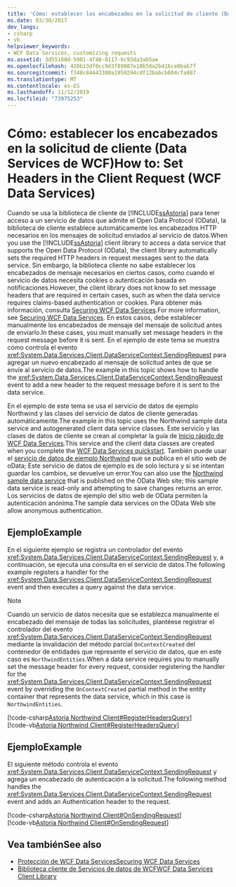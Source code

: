 ```yaml
---
title: 'Cómo: establecer los encabezados en la solicitud de cliente (Data Services de WCF)'
ms.date: 03/30/2017
dev_langs:
- csharp
- vb
helpviewer_keywords:
- WCF Data Services, customizing requests
ms.assetid: 3d55168d-5901-4f48-8117-6c93da3ab5ae
ms.openlocfilehash: 420b13df0cc9d3f89087e18b58a2b416ce0bab7f
ms.sourcegitcommit: f348c84443380a1959294cdf12babcb804cfa987
ms.translationtype: MT
ms.contentlocale: es-ES
ms.lasthandoff: 11/12/2019
ms.locfileid: "73975253"
---
```

# <a name="how-to-set-headers-in-the-client-request-wcf-data-services"></a><span data-ttu-id="d506f-102">Cómo: establecer los encabezados en la solicitud de cliente (Data Services de WCF)</span><span class="sxs-lookup"><span data-stu-id="d506f-102">How to: Set Headers in the Client Request (WCF Data Services)</span></span>
<span data-ttu-id="d506f-103">Cuando se usa la biblioteca de cliente de [!INCLUDE[ssAstoria](../../../../includes/ssastoria-md.md)] para tener acceso a un servicio de datos que admite el Open Data Protocol (OData), la biblioteca de cliente establece automáticamente los encabezados HTTP necesarios en los mensajes de solicitud enviados al servicio de datos.</span><span class="sxs-lookup"><span data-stu-id="d506f-103">When you use the [!INCLUDE[ssAstoria](../../../../includes/ssastoria-md.md)] client library to access a data service that supports the Open Data Protocol (OData), the client library automatically sets the required HTTP headers in request messages sent to the data service.</span></span> <span data-ttu-id="d506f-104">Sin embargo, la biblioteca cliente no sabe establecer los encabezados de mensaje necesarios en ciertos casos, como cuando el servicio de datos necesita cookies o autenticación basada en notificaciones.</span><span class="sxs-lookup"><span data-stu-id="d506f-104">However, the client library does not know to set message headers that are required in certain cases, such as when the data service requires claims-based authentication or cookies.</span></span> <span data-ttu-id="d506f-105">Para obtener más información, consulta [Securing WCF Data Services](securing-wcf-data-services.md#clientAuthentication).</span><span class="sxs-lookup"><span data-stu-id="d506f-105">For more information, see [Securing WCF Data Services](securing-wcf-data-services.md#clientAuthentication).</span></span> <span data-ttu-id="d506f-106">En estos casos, debe establecer manualmente los encabezados de mensaje del mensaje de solicitud antes de enviarlo.</span><span class="sxs-lookup"><span data-stu-id="d506f-106">In these cases, you must manually set message headers in the request message before it is sent.</span></span> <span data-ttu-id="d506f-107">En el ejemplo de este tema se muestra cómo controla el evento <xref:System.Data.Services.Client.DataServiceContext.SendingRequest> para agregar un nuevo encabezado al mensaje de solicitud antes de que se envíe al servicio de datos.</span><span class="sxs-lookup"><span data-stu-id="d506f-107">The example in this topic shows how to handle the <xref:System.Data.Services.Client.DataServiceContext.SendingRequest> event to add a new header to the request message before it is sent to the data service.</span></span>  
  
 <span data-ttu-id="d506f-108">En el ejemplo de este tema se usa el servicio de datos de ejemplo Northwind y las clases del servicio de datos de cliente generadas automáticamente.</span><span class="sxs-lookup"><span data-stu-id="d506f-108">The example in this topic uses the Northwind sample data service and autogenerated client data service classes.</span></span> <span data-ttu-id="d506f-109">Este servicio y las clases de datos de cliente se crean al completar la guía de [Inicio rápido de WCF Data Services](quickstart-wcf-data-services.md).</span><span class="sxs-lookup"><span data-stu-id="d506f-109">This service and the client data classes are created when you complete the [WCF Data Services quickstart](quickstart-wcf-data-services.md).</span></span> <span data-ttu-id="d506f-110">También puede usar el [servicio de datos de ejemplo Northwind](https://go.microsoft.com/fwlink/?LinkId=187426) que se publica en el sitio web de oData; Este servicio de datos de ejemplo es de solo lectura y si se intentan guardar los cambios, se devuelve un error.</span><span class="sxs-lookup"><span data-stu-id="d506f-110">You can also use the [Northwind sample data service](https://go.microsoft.com/fwlink/?LinkId=187426) that is published on the OData Web site; this sample data service is read-only and attempting to save changes returns an error.</span></span> <span data-ttu-id="d506f-111">Los servicios de datos de ejemplo del sitio web de OData permiten la autenticación anónima.</span><span class="sxs-lookup"><span data-stu-id="d506f-111">The sample data services on the OData Web site allow anonymous authentication.</span></span>  
  
## <a name="example"></a><span data-ttu-id="d506f-112">Ejemplo</span><span class="sxs-lookup"><span data-stu-id="d506f-112">Example</span></span>  
 <span data-ttu-id="d506f-113">En el siguiente ejemplo se registra un controlador del evento <xref:System.Data.Services.Client.DataServiceContext.SendingRequest> y, a continuación, se ejecuta una consulta en el servicio de datos.</span><span class="sxs-lookup"><span data-stu-id="d506f-113">The following example registers a handler for the <xref:System.Data.Services.Client.DataServiceContext.SendingRequest> event and then executes a query against the data service.</span></span>  
  
> [!NOTE]
> <span data-ttu-id="d506f-114">Cuando un servicio de datos necesita que se establezca manualmente el encabezado del mensaje de todas las solicitudes, plantéese registrar el controlador del evento <xref:System.Data.Services.Client.DataServiceContext.SendingRequest> mediante la invalidación del método parcial `OnContextCreated` del contenedor de entidades que represente el servicio de datos, que en este caso es `NorthwindEntities`.</span><span class="sxs-lookup"><span data-stu-id="d506f-114">When a data service requires you to manually set the message header for every request, consider registering the handler for the <xref:System.Data.Services.Client.DataServiceContext.SendingRequest> event by overriding the `OnContextCreated` partial method in the entity container that represents the data service, which in this case is `NorthwindEntities`.</span></span>  
  
[!code-csharp[Astoria Northwind Client#RegisterHeadersQuery](../../../../samples/snippets/csharp/VS_Snippets_Misc/astoria_northwind_client/cs/source.cs#registerheadersquery)]   
[!code-vb[Astoria Northwind Client#RegisterHeadersQuery](../../../../samples/snippets/visualbasic/VS_Snippets_Misc/astoria_northwind_client/vb/source.vb#registerheadersquery)]
  
## <a name="example"></a><span data-ttu-id="d506f-115">Ejemplo</span><span class="sxs-lookup"><span data-stu-id="d506f-115">Example</span></span>  
 <span data-ttu-id="d506f-116">El siguiente método controla el evento <xref:System.Data.Services.Client.DataServiceContext.SendingRequest> y agrega un encabezado de autenticación a la solicitud.</span><span class="sxs-lookup"><span data-stu-id="d506f-116">The following method handles the <xref:System.Data.Services.Client.DataServiceContext.SendingRequest> event and adds an Authentication header to the request.</span></span>  
  
 [!code-csharp[Astoria Northwind Client#OnSendingRequest](../../../../samples/snippets/csharp/VS_Snippets_Misc/astoria_northwind_client/cs/source.cs#onsendingrequest)]  
 [!code-vb[Astoria Northwind Client#OnSendingRequest](../../../../samples/snippets/visualbasic/VS_Snippets_Misc/astoria_northwind_client/vb/source.vb#onsendingrequest)]  
  
## <a name="see-also"></a><span data-ttu-id="d506f-117">Vea también</span><span class="sxs-lookup"><span data-stu-id="d506f-117">See also</span></span>

- [<span data-ttu-id="d506f-118">Protección de WCF Data Services</span><span class="sxs-lookup"><span data-stu-id="d506f-118">Securing WCF Data Services</span></span>](securing-wcf-data-services.md)
- [<span data-ttu-id="d506f-119">Biblioteca cliente de Servicios de datos de WCF</span><span class="sxs-lookup"><span data-stu-id="d506f-119">WCF Data Services Client Library</span></span>](wcf-data-services-client-library.md)
